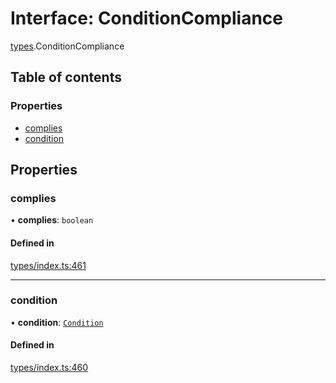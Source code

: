 # Interface: ConditionCompliance

[types](../wiki/types).ConditionCompliance

## Table of contents

### Properties

- [complies](../wiki/types.ConditionCompliance#complies)
- [condition](../wiki/types.ConditionCompliance#condition)

## Properties

### complies

• **complies**: `boolean`

#### Defined in

[types/index.ts:461](https://github.com/PolymathNetwork/polymesh-sdk/blob/c37bc05d/src/types/index.ts#L461)

___

### condition

• **condition**: [`Condition`](../wiki/types#condition)

#### Defined in

[types/index.ts:460](https://github.com/PolymathNetwork/polymesh-sdk/blob/c37bc05d/src/types/index.ts#L460)
